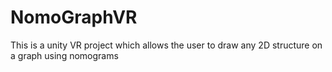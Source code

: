 # NomoGraphVR
This is a unity VR project which allows the user to draw any 2D structure on a graph using nomograms
